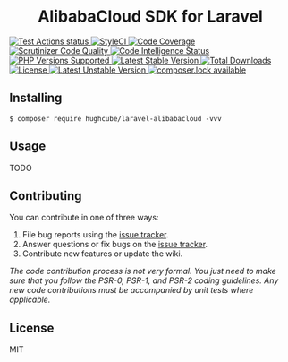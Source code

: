 <h1 align="center">AlibabaCloud SDK for Laravel</h1>


<p>
    <a href="https://github.com/hughcube-php/laravel-alibabacloud/actions?query=workflow%3ATest">
        <img src="https://github.com/hughcube-php/laravel-alibabacloud/workflows/Test/badge.svg" alt="Test Actions status">
    </a>
    <a href="https://styleci.io/repos/374948059">
        <img src="https://github.styleci.io/repos/374948059/shield?branch=master" alt="StyleCI">
    </a>
    <a href="https://scrutinizer-ci.com/g/hughcube-php/laravel-alibabacloud/?branch=master">
        <img src="https://scrutinizer-ci.com/g/hughcube-php/laravel-alibabacloud/badges/coverage.png?b=master" alt="Code Coverage">
    </a>
    <a href="https://scrutinizer-ci.com/g/hughcube-php/laravel-alibabacloud/?branch=master">
        <img src="https://scrutinizer-ci.com/g/hughcube-php/laravel-alibabacloud/badges/quality-score.png?b=master" alt="Scrutinizer Code Quality">
    </a>
    <a href="https://scrutinizer-ci.com/g/hughcube-php/laravel-alibabacloud/?branch=master">
        <img src="https://scrutinizer-ci.com/g/hughcube-php/laravel-alibabacloud/badges/code-intelligence.svg?b=master" alt="Code Intelligence Status">
    </a>
    <a href="https://github.com/hughcube-php/laravel-alibabacloud">
        <img src="https://img.shields.io/badge/php-%3E%3D%207.0-8892BF.svg" alt="PHP Versions Supported">
    </a>
    <a href="https://packagist.org/packages/hughcube/laravel-alibabacloud">
        <img src="https://poser.pugx.org/hughcube-php/laravel-alibabacloud/version" alt="Latest Stable Version">
    </a>
    <a href="https://packagist.org/packages/hughcube/laravel-alibabacloud">
        <img src="https://poser.pugx.org/hughcube-php/laravel-alibabacloud/downloads" alt="Total Downloads">
    </a>
    <a href="https://github.com/hughcube-php/laravel-alibabacloud/blob/master/LICENSE">
        <img src="https://img.shields.io/badge/license-MIT-428f7e.svg" alt="License">
    </a>
    <a href="https://packagist.org/packages/hughcube/laravel-alibabacloud">
        <img src="https://poser.pugx.org/hughcube-php/laravel-alibabacloud/v/unstable" alt="Latest Unstable Version">
    </a>
    <a href="https://packagist.org/packages/hughcube/laravel-alibabacloud">
        <img src="https://poser.pugx.org/hughcube-php/laravel-alibabacloud/composerlock" alt="composer.lock available">
    </a>
</p>

## Installing

```shell
$ composer require hughcube/laravel-alibabacloud -vvv
```

## Usage

TODO

## Contributing

You can contribute in one of three ways:

1. File bug reports using the [issue tracker](https://github.com/hughcube-php/package/issues).
2. Answer questions or fix bugs on the [issue tracker](https://github.com/hughcube-php/package/issues).
3. Contribute new features or update the wiki.

_The code contribution process is not very formal. You just need to make sure that you follow the PSR-0, PSR-1, and PSR-2 coding guidelines. Any new code contributions must be accompanied by unit tests where applicable._

## License

MIT
